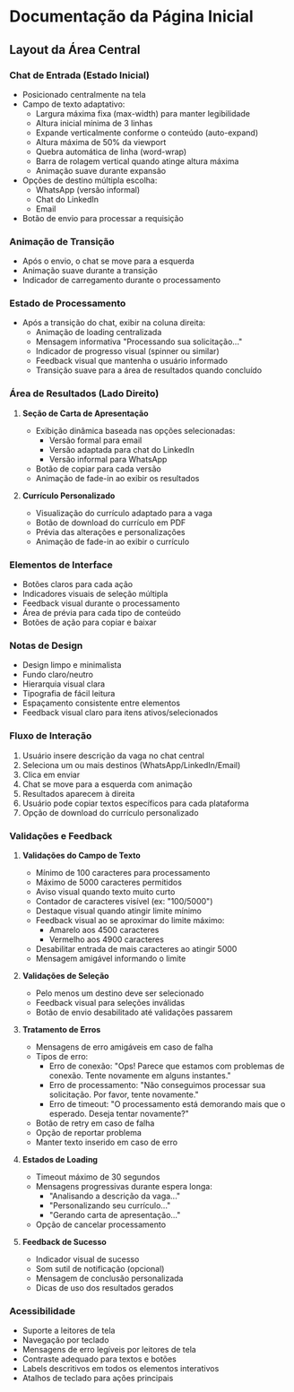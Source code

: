# Documentação da Página Inicial

## Layout da Área Central

### Chat de Entrada (Estado Inicial)

- Posicionado centralmente na tela
- Campo de texto adaptativo:
  - Largura máxima fixa (max-width) para manter legibilidade
  - Altura inicial mínima de 3 linhas
  - Expande verticalmente conforme o conteúdo (auto-expand)
  - Altura máxima de 50% da viewport
  - Quebra automática de linha (word-wrap)
  - Barra de rolagem vertical quando atinge altura máxima
  - Animação suave durante expansão
- Opções de destino múltipla escolha:
  - WhatsApp (versão informal)
  - Chat do LinkedIn
  - Email
- Botão de envio para processar a requisição

### Animação de Transição

- Após o envio, o chat se move para a esquerda
- Animação suave durante a transição
- Indicador de carregamento durante o processamento

### Estado de Processamento

- Após a transição do chat, exibir na coluna direita:
  - Animação de loading centralizada
  - Mensagem informativa "Processando sua solicitação..."
  - Indicador de progresso visual (spinner ou similar)
  - Feedback visual que mantenha o usuário informado
  - Transição suave para a área de resultados quando concluído

### Área de Resultados (Lado Direito)

1. **Seção de Carta de Apresentação**

   - Exibição dinâmica baseada nas opções selecionadas:
     - Versão formal para email
     - Versão adaptada para chat do LinkedIn
     - Versão informal para WhatsApp
   - Botão de copiar para cada versão
   - Animação de fade-in ao exibir os resultados

2. **Currículo Personalizado**
   - Visualização do currículo adaptado para a vaga
   - Botão de download do currículo em PDF
   - Prévia das alterações e personalizações
   - Animação de fade-in ao exibir o currículo

### Elementos de Interface

- Botões claros para cada ação
- Indicadores visuais de seleção múltipla
- Feedback visual durante o processamento
- Área de prévia para cada tipo de conteúdo
- Botões de ação para copiar e baixar

### Notas de Design

- Design limpo e minimalista
- Fundo claro/neutro
- Hierarquia visual clara
- Tipografia de fácil leitura
- Espaçamento consistente entre elementos
- Feedback visual claro para itens ativos/selecionados

### Fluxo de Interação

1. Usuário insere descrição da vaga no chat central
2. Seleciona um ou mais destinos (WhatsApp/LinkedIn/Email)
3. Clica em enviar
4. Chat se move para a esquerda com animação
5. Resultados aparecem à direita
6. Usuário pode copiar textos específicos para cada plataforma
7. Opção de download do currículo personalizado

### Validações e Feedback

1. **Validações do Campo de Texto**

   - Mínimo de 100 caracteres para processamento
   - Máximo de 5000 caracteres permitidos
   - Aviso visual quando texto muito curto
   - Contador de caracteres visível (ex: "100/5000")
   - Destaque visual quando atingir limite mínimo
   - Feedback visual ao se aproximar do limite máximo:
     - Amarelo aos 4500 caracteres
     - Vermelho aos 4900 caracteres
   - Desabilitar entrada de mais caracteres ao atingir 5000
   - Mensagem amigável informando o limite

2. **Validações de Seleção**

   - Pelo menos um destino deve ser selecionado
   - Feedback visual para seleções inválidas
   - Botão de envio desabilitado até validações passarem

3. **Tratamento de Erros**

   - Mensagens de erro amigáveis em caso de falha
   - Tipos de erro:
     - Erro de conexão: "Ops! Parece que estamos com problemas de conexão. Tente novamente em alguns instantes."
     - Erro de processamento: "Não conseguimos processar sua solicitação. Por favor, tente novamente."
     - Erro de timeout: "O processamento está demorando mais que o esperado. Deseja tentar novamente?"
   - Botão de retry em caso de falha
   - Opção de reportar problema
   - Manter texto inserido em caso de erro

4. **Estados de Loading**

   - Timeout máximo de 30 segundos
   - Mensagens progressivas durante espera longa:
     - "Analisando a descrição da vaga..."
     - "Personalizando seu currículo..."
     - "Gerando carta de apresentação..."
   - Opção de cancelar processamento

5. **Feedback de Sucesso**
   - Indicador visual de sucesso
   - Som sutil de notificação (opcional)
   - Mensagem de conclusão personalizada
   - Dicas de uso dos resultados gerados

### Acessibilidade

- Suporte a leitores de tela
- Navegação por teclado
- Mensagens de erro legíveis por leitores de tela
- Contraste adequado para textos e botões
- Labels descritivos em todos os elementos interativos
- Atalhos de teclado para ações principais
